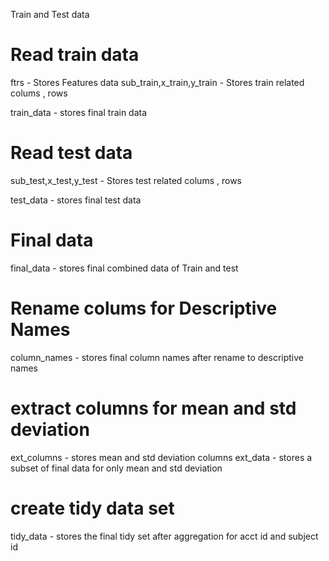 
Train and Test data

# Read train data

ftrs  - Stores Features data
sub_train,x_train,y_train  - Stores train related colums , rows

train_data - stores final train data

# Read test data

sub_test,x_test,y_test  - Stores test related colums , rows

test_data - stores final test data


# Final data

final_data - stores final combined data of Train and test

# Rename colums for Descriptive Names
column_names - stores final column names after rename to descriptive names

# extract columns for mean and std deviation

ext_columns - stores mean and std deviation columns
ext_data - stores a subset of final data for only mean and std deviation

# create tidy data set

tidy_data - stores the final tidy set after aggregation for acct id and subject id